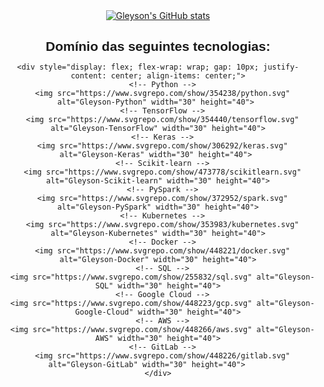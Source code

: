 <div style="display: flex; flex-wrap: wrap; justify-content: space-around; align-items: center;">

  <!-- Coluna 1: Estatísticas do GitHub -->
  <div style="flex: 1; min-width: 300px; text-align: center;">
    <a href="https://github.com/anuraghazra/github-readme-stats">
      <img src="https://github-readme-stats.vercel.app/api?username=gleysonrn&show_icons=true&theme=onedark" alt="Gleyson's GitHub stats">
    </a>
  </div>

  <!-- Coluna 2: Tecnologias -->
  <div style="flex: 1; min-width: 300px; text-align: center;">
    <h2 style="font-family: Arial, sans-serif; text-align: center; margin-bottom: 10px;">
      Domínio das seguintes tecnologias:
    </h2>

    <div style="display: flex; flex-wrap: wrap; gap: 10px; justify-content: center; align-items: center;">
      <!-- Python -->
      <img src="https://www.svgrepo.com/show/354238/python.svg" alt="Gleyson-Python" width="30" height="40"> 
      <!-- TensorFlow -->
      <img src="https://www.svgrepo.com/show/354440/tensorflow.svg" alt="Gleyson-TensorFlow" width="30" height="40">
      <!-- Keras -->
      <img src="https://www.svgrepo.com/show/306292/keras.svg" alt="Gleyson-Keras" width="30" height="40"> 
      <!-- Scikit-learn -->
      <img src="https://www.svgrepo.com/show/473778/scikitlearn.svg" alt="Gleyson-Scikit-learn" width="30" height="40">
      <!-- PySpark -->
      <img src="https://www.svgrepo.com/show/372952/spark.svg" alt="Gleyson-PySpark" width="30" height="40">
      <!-- Kubernetes -->
      <img src="https://www.svgrepo.com/show/353983/kubernetes.svg" alt="Gleyson-Kubernetes" width="30" height="40">
      <!-- Docker -->
      <img src="https://www.svgrepo.com/show/448221/docker.svg" alt="Gleyson-Docker" width="30" height="40">
      <!-- SQL -->
      <img src="https://www.svgrepo.com/show/255832/sql.svg" alt="Gleyson-SQL" width="30" height="40">
      <!-- Google Cloud -->
      <img src="https://www.svgrepo.com/show/448223/gcp.svg" alt="Gleyson-Google-Cloud" width="30" height="40">
      <!-- AWS -->
      <img src="https://www.svgrepo.com/show/448266/aws.svg" alt="Gleyson-AWS" width="30" height="40">
      <!-- GitLab -->
      <img src="https://www.svgrepo.com/show/448226/gitlab.svg" alt="Gleyson-GitLab" width="30" height="40">     
    </div>
  </div>

</div>


